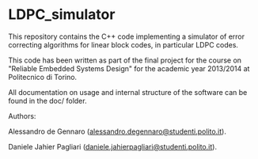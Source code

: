 LDPC_simulator
==============

This repository contains the C++ code implementing a simulator of error correcting algorithms for linear block codes, in particular LDPC codes.

This code has been written as part of the final project for the course on "Reliable Embedded Systems Design" for the academic year 2013/2014 at Politecnico di Torino.

All documentation on usage and internal structure of the software can be found in the doc/ folder.

Authors:

Alessandro de Gennaro (alessandro.degennaro@studenti.polito.it).

Daniele Jahier Pagliari (daniele.jahierpagliari@studenti.polito.it).
